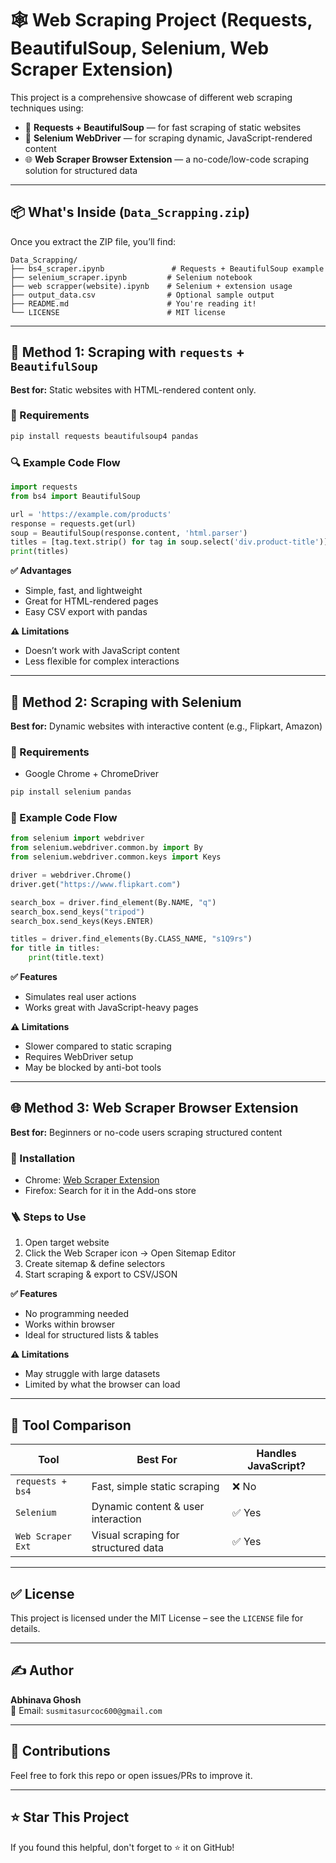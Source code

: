 # 🕸️ Web Scraping Project (Requests, BeautifulSoup, Selenium, Web Scraper Extension)

This project is a comprehensive showcase of different web scraping techniques using:

- 🐍 **Requests + BeautifulSoup** — for fast scraping of static websites  
- 🧪 **Selenium WebDriver** — for scraping dynamic, JavaScript-rendered content  
- 🌐 **Web Scraper Browser Extension** — a no-code/low-code scraping solution for structured data

---

## 📦 What's Inside (`Data_Scrapping.zip`)

Once you extract the ZIP file, you’ll find:

```
Data_Scrapping/
├── bs4_scraper.ipynb               # Requests + BeautifulSoup example
├── selenium_scraper.ipynb         # Selenium notebook
├── web scrapper(website).ipynb    # Selenium + extension usage
├── output_data.csv                # Optional sample output
├── README.md                      # You're reading it!
└── LICENSE                        # MIT license
```

---

## 🧪 Method 1: Scraping with `requests` + `BeautifulSoup`

**Best for:** Static websites with HTML-rendered content only.

### 🔧 Requirements

```bash
pip install requests beautifulsoup4 pandas
```

### 🔍 Example Code Flow

```python
import requests
from bs4 import BeautifulSoup

url = 'https://example.com/products'
response = requests.get(url)
soup = BeautifulSoup(response.content, 'html.parser')
titles = [tag.text.strip() for tag in soup.select('div.product-title')]
print(titles)
```

**✅ Advantages**
- Simple, fast, and lightweight
- Great for HTML-rendered pages
- Easy CSV export with pandas

**⚠️ Limitations**
- Doesn’t work with JavaScript content
- Less flexible for complex interactions

---

## 🧪 Method 2: Scraping with Selenium

**Best for:** Dynamic websites with interactive content (e.g., Flipkart, Amazon)

### 🔧 Requirements

- Google Chrome + ChromeDriver

```bash
pip install selenium pandas
```

### 🚀 Example Code Flow

```python
from selenium import webdriver
from selenium.webdriver.common.by import By
from selenium.webdriver.common.keys import Keys

driver = webdriver.Chrome()
driver.get("https://www.flipkart.com")

search_box = driver.find_element(By.NAME, "q")
search_box.send_keys("tripod")
search_box.send_keys(Keys.ENTER)

titles = driver.find_elements(By.CLASS_NAME, "s1Q9rs")
for title in titles:
    print(title.text)
```

**✅ Features**
- Simulates real user actions
- Works great with JavaScript-heavy pages

**⚠️ Limitations**
- Slower compared to static scraping
- Requires WebDriver setup
- May be blocked by anti-bot tools

---

## 🌐 Method 3: Web Scraper Browser Extension

**Best for:** Beginners or no-code users scraping structured content

### 🧩 Installation

- Chrome: [Web Scraper Extension](https://chrome.google.com/webstore/detail/web-scraper/)
- Firefox: Search for it in the Add-ons store

### 🪜 Steps to Use

1. Open target website
2. Click the Web Scraper icon → Open Sitemap Editor
3. Create sitemap & define selectors
4. Start scraping & export to CSV/JSON

**✅ Features**
- No programming needed
- Works within browser
- Ideal for structured lists & tables

**⚠️ Limitations**
- May struggle with large datasets
- Limited by what the browser can load

---

## 📌 Tool Comparison

| Tool              | Best For                             | Handles JavaScript? |
|-------------------|--------------------------------------|---------------------|
| `requests + bs4`  | Fast, simple static scraping         | ❌ No               |
| `Selenium`        | Dynamic content & user interaction   | ✅ Yes              |
| `Web Scraper Ext` | Visual scraping for structured data  | ✅ Yes              |

---

## ✅ License

This project is licensed under the MIT License – see the `LICENSE` file for details.

---

## ✍️ Author

**Abhinava Ghosh**  
📧 Email: `susmitasurcoc600@gmail.com`

---

## 🤝 Contributions

Feel free to fork this repo or open issues/PRs to improve it.

---

## ⭐ Star This Project

If you found this helpful, don't forget to ⭐ it on GitHub!
```
